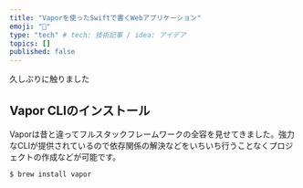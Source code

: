 ```yaml
---
title: "Vaporを使ったSwiftで書くWebアプリケーション"
emoji: "🐡"
type: "tech" # tech: 技術記事 / idea: アイデア
topics: []
published: false
---
```



久しぶりに触りました

## Vapor CLIのインストール

Vaporは昔と違ってフルスタックフレームワークの全容を見せてきました。強力なCLIが提供されているので依存関係の解決などをいちいち行うことなくプロジェクトの作成などが可能です。

```shell
$ brew install vapor
```

